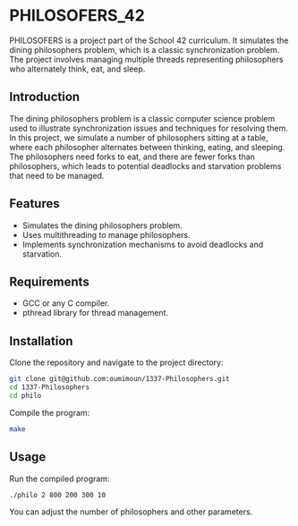 # PHILOSOFERS_42

PHILOSOFERS is a project part of the School 42 curriculum. It simulates the dining philosophers problem, which is a classic synchronization problem. The project involves managing multiple threads representing philosophers who alternately think, eat, and sleep.

## Introduction

The dining philosophers problem is a classic computer science problem used to illustrate synchronization issues and techniques for resolving them. In this project, we simulate a number of philosophers sitting at a table, where each philosopher alternates between thinking, eating, and sleeping. The philosophers need forks to eat, and there are fewer forks than philosophers, which leads to potential deadlocks and starvation problems that need to be managed.

## Features

- Simulates the dining philosophers problem.
- Uses multithreading to manage philosophers.
- Implements synchronization mechanisms to avoid deadlocks and starvation.

## Requirements

- GCC or any C compiler.
- pthread library for thread management.

## Installation

Clone the repository and navigate to the project directory:

```bash
git clone git@github.com:oumimoun/1337-Philosophers.git
cd 1337-Philosophers
cd philo
```

Compile the program:

```bash
make
```

## Usage

Run the compiled program:

```bash
./philo 2 800 200 300 10
```

You can adjust the number of philosophers and other parameters.
